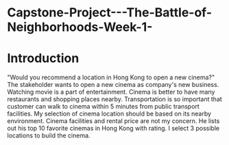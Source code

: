  # Capstone-Project---The-Battle-of-Neighborhoods-Week-1-
 # Introduction
"Would you recommend a location in Hong Kong to open a new cinema?" The stakeholder wants to open a new cinema as company's new business. Watching movie is a part of entertainment. Cinema is better to have many restaurants and shopping places nearby. Transportation is so important that customer can walk to cinema within 5 minutes from public transport facilities. My selection of cinema location should be based on its nearby environment. Cinema facilities and rental price are not my concern. He lists out his top 10 favorite cinemas in Hong Kong with rating. I select 3 possible locations to build the cinema.
